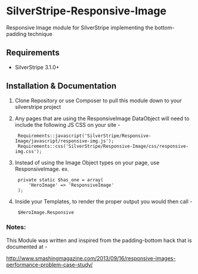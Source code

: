 SilverStripe-Responsive-Image
=============================

Responsive Image module for SilverStripe implementing the bottom-padding technique

## Requirements

 * SilverStripe 3.1.0+

## Installation & Documentation

1. Clone Repository or use Composer to pull this module down to your silverstripe project
2. Any pages that are using the ResponsiveImage DataObject will need to include the following JS CSS on your site -

        Requirements::javascript('SilverStripe/Responsive-Image/javascript/responsive-img.js');
        Requirements::css('SilverStripe/Responsive-Image/css/responsive-img.css');
3. Instead of using the Image Object types on your page, use ResponsiveImage.  ex.

        private static $has_one = array(
            'HeroImage' => 'ResponsiveImage'
        );
4. Inside your Templates, to render the proper output you would then call -

        $HeroImage.Responsive

### Notes:
This Module was written and inspired from the padding-bottom hack that is documented at -

http://www.smashingmagazine.com/2013/09/16/responsive-images-performance-problem-case-study/
